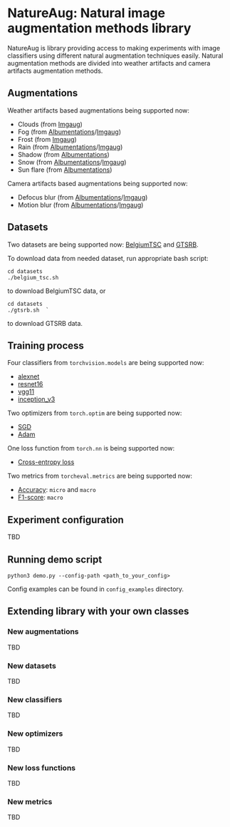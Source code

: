 # NatureAug: Natural image augmentation methods library

NatureAug is library providing access to making experiments with image classifiers using different natural augmentation techniques easily. Natural augmentation methods are divided into weather artifacts and camera artifacts augmentation methods.

## Augmentations

Weather artifacts based augmentations being supported now:
- Clouds (from [Imgaug](https://imgaug.readthedocs.io/en/latest/source/api_augmenters_weather.html#imgaug.augmenters.weather.Clouds))
- Fog (from [Albumentations](https://albumentations.ai/docs/api-reference/augmentations/transforms/#RandomFog)/[Imgaug](https://imgaug.readthedocs.io/en/latest/source/api_augmenters_weather.html#imgaug.augmenters.weather.Fog))
- Frost (from [Imgaug](https://imgaug.readthedocs.io/en/latest/source/api_augmenters_imgcorruptlike.html#imgaug.augmenters.imgcorruptlike.Frost))
- Rain (from [Albumentations](https://albumentations.ai/docs/api-reference/augmentations/transforms/#RandomRain)/[Imgaug](https://imgaug.readthedocs.io/en/latest/source/api_augmenters_weather.html#imgaug.augmenters.weather.Rain))
- Shadow (from [Albumentations](https://albumentations.ai/docs/api-reference/augmentations/transforms/#RandomShadow))
- Snow (from [Albumentations](https://albumentations.ai/docs/api-reference/augmentations/transforms/#RandomSnow)/[Imgaug](https://imgaug.readthedocs.io/en/latest/source/api_augmenters_weather.html#imgaug.augmenters.weather.Snowflakes))
- Sun flare (from [Albumentations](https://albumentations.ai/docs/api-reference/augmentations/transforms/#RandomSunFlare))

Camera artifacts based augmentations being supported now:
- Defocus blur (from [Albumentations](https://albumentations.ai/docs/api-reference/augmentations/blur/transforms/#Defocus)/[Imgaug](https://imgaug.readthedocs.io/en/latest/source/api_augmenters_imgcorruptlike.html#imgaug.augmenters.imgcorruptlike.DefocusBlur))
- Motion blur (from [Albumentations](https://albumentations.ai/docs/api-reference/augmentations/blur/transforms/#MotionBlur)/[Imgaug](https://imgaug.readthedocs.io/en/latest/source/api_augmenters_imgcorruptlike.html#imgaug.augmenters.imgcorruptlike.MotionBlur))

## Datasets

Two datasets are being supported now: [BelgiumTSC](https://btsd.ethz.ch/shareddata/) and [GTSRB](https://benchmark.ini.rub.de/gtsrb_dataset.html).

To download data from needed dataset, run appropriate bash script:
```
cd datasets
./belgium_tsc.sh
```

to download BelgiumTSC data, or
```
cd datasets
./gtsrb.sh  `
```
to download GTSRB data.

## Training process

Four classifiers from `torchvision.models` are being supported now:
- [alexnet](https://docs.pytorch.org/vision/stable/models/generated/torchvision.models.alexnet.html#torchvision.models.alexnet)
- [resnet16](https://docs.pytorch.org/vision/stable/models/generated/torchvision.models.resnet18.html#torchvision.models.resnet18)
- [vgg11](https://docs.pytorch.org/vision/stable/models/generated/torchvision.models.vgg11.html#torchvision.models.vgg11)
- [inception_v3](https://docs.pytorch.org/vision/stable/models/generated/torchvision.models.inception_v3.html#torchvision.models.inception_v3)

Two optimizers from `torch.optim` are being supported now:
- [SGD](https://docs.pytorch.org/docs/stable/generated/torch.optim.SGD.html#torch.optim.SGD)
- [Adam](https://docs.pytorch.org/docs/stable/generated/torch.optim.Adam.html#torch.optim.Adam)

One loss function from `torch.nn` is being supported now:
- [Cross-entropy loss](https://docs.pytorch.org/docs/stable/generated/torch.nn.CrossEntropyLoss.html)

Two metrics from `torcheval.metrics` are being supported now:
- [Accuracy](https://docs.pytorch.org/torcheval/stable/generated/torcheval.metrics.functional.multiclass_accuracy.html#torcheval.metrics.functional.multiclass_accuracy): `micro` and `macro`
- [F1-score](https://docs.pytorch.org/torcheval/stable/generated/torcheval.metrics.functional.multiclass_f1_score.html#torcheval.metrics.functional.multiclass_f1_score): `macro`

## Experiment configuration

TBD

## Running demo script

```
python3 demo.py --config-path <path_to_your_config>
```
Config examples can be found in `config_examples` directory.

## Extending library with your own classes

### New augmentations

TBD

### New datasets

TBD

### New classifiers

TBD

### New optimizers

TBD

### New loss functions

TBD

### New metrics

TBD
